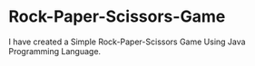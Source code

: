 # Rock-Paper-Scissors-Game
I have created a Simple Rock-Paper-Scissors Game Using Java Programming Language.
